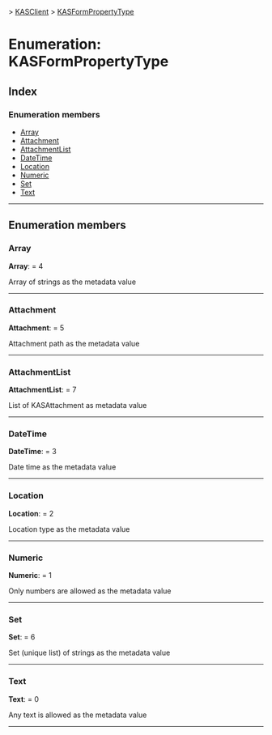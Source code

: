 [](../README.md) > [KASClient](../modules/kasclient.md) > [KASFormPropertyType](../enums/kasclient.kasformpropertytype.md)

# Enumeration: KASFormPropertyType

## Index

### Enumeration members

* [Array](kasclient.kasformpropertytype.md#array)
* [Attachment](kasclient.kasformpropertytype.md#attachment)
* [AttachmentList](kasclient.kasformpropertytype.md#attachmentlist)
* [DateTime](kasclient.kasformpropertytype.md#datetime)
* [Location](kasclient.kasformpropertytype.md#location)
* [Numeric](kasclient.kasformpropertytype.md#numeric)
* [Set](kasclient.kasformpropertytype.md#set)
* [Text](kasclient.kasformpropertytype.md#text)

---

## Enumeration members

<a id="array"></a>

###  Array

**Array**:  = 4

Array of strings as the metadata value

___

<a id="attachment"></a>

###  Attachment

**Attachment**:  = 5

Attachment path as the metadata value

___

<a id="attachmentlist"></a>

###  AttachmentList

**AttachmentList**:  = 7

List of KASAttachment as metadata value

___

<a id="datetime"></a>

###  DateTime

**DateTime**:  = 3

Date time as the metadata value

___

<a id="location"></a>

###  Location

**Location**:  = 2

Location type as the metadata value

___

<a id="numeric"></a>

###  Numeric

**Numeric**:  = 1

Only numbers are allowed as the metadata value

___

<a id="set"></a>

###  Set

**Set**:  = 6

Set (unique list) of strings as the metadata value

___

<a id="text"></a>

###  Text

**Text**:  = 0

Any text is allowed as the metadata value

___

